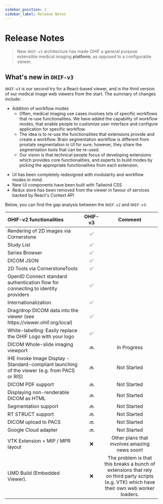 ```yaml
---
sidebar_position: 2
sidebar_label: Release Notes
---
```


# Release Notes

> New `OHIF-v3` architecture has made OHIF a general purpose extensible medical
> imaging **platform**, as opposed to a configurable viewer.

## What's new in `OHIF-v3`

`OHIF-v3` is our second try for a React-based viewer, and is the third version
of our medical image web viewers from the start. The summary of changes include:

- Addition of workflow modes
  - Often, medical imaging use cases involves lots of specific workflows that
    re-use functionalities. We have added the capability of workflow modes, that
    enable people to customize user interface and configure application for
    specific workflow.
  - The idea is to re-use the functionalities that extensions provide and create
    a workflow. Brain segmentation workflow is different from prostate
    segmentation in UI for sure; however, they share the segmentation tools that
    can be re-used.
  - Our vision is that technical people focus of developing extensions which
    provides core functionalities, and experts to build modes by picking the
    appropriate functionalities from each extension.

* UI has been completely redesigned with modularity and workflow modes in mind.
* New UI components have been built with Tailwind CSS
* Redux store has been removed from the viewer in favour of services backed by
  React's Context API

Below, you can find the gap analysis between the `OHIF-v2` and `OHIF-v3`:

<table>
    <thead>
        <tr>
            <th align="left" width="50%">OHIF-v2 functionalities</th>
            <th align="center">OHIF-v3</th>
            <th align="center">Comment</th>
        </tr>
    </thead>
<tbody>
    <tr>
        <td align="left">Rendering of 2D images via Cornerstone</td>
        <td align="center">✅</td>
        <td align="center"></td>
    </tr>
    <tr>
        <td align="left">Study List</td>
        <td align="center">✅</td>
        <td align="center"></td>
    </tr>
    <tr>
        <td align="left">Series Browser</td>
        <td align="center">✅</td>
        <td align="center"></td>
    </tr>
    <tr>
        <td align="left">DICOM JSON</td>
        <td align="center">✅</td>
        <td align="center"></td>
    </tr>
    <tr>
        <td align="left">2D Tools via CornerstoneTools</td>
        <td align="center">✅</td>
        <td align="center"></td>
    </tr>
    <tr>
        <td align="left">OpenID Connect standard authentication flow for connecting to identity providers</td>
        <td align="center">✅</td>
        <td align="center"></td>
    </tr>
    <tr>
        <td align="left">Internationalization</td>
        <td align="center">✅</td>
        <td align="center"></td>
    </tr>
    <tr>
        <td align="left">Drag/drop DICOM data into the viewer (see https://viewer.ohif.org/local)</td>
        <td align="center">✅</td>
        <td align="center"></td>
    </tr>
    <tr>
        <td align="left">White-labelling: Easily replace the OHIF Logo with your logo</td>
        <td align="center">✅</td>
        <td align="center"></td>
    </tr>
    <tr>
        <td align="left">DICOM Whole-slide imaging viewport</td>
        <td align="center">🔜</td>
        <td align="center">In Progress</td>
    </tr>
    <tr>
        <td align="left">IHE Invoke Image Display - Standard-compliant launching of the viewer (e.g. from PACS or RIS)</td>
        <td align="center">🔜</td>
        <td align="center">Not Started</td>
    </tr>
    <tr>
        <td align="left">DICOM PDF support</td>
        <td align="center">🔜</td>
        <td align="center">Not Started</td>
    </tr>
    <tr>
        <td align="left">Displaying non-renderable DICOM as HTML</td>
        <td align="center">🔜</td>
        <td align="center">Not Started</td>
    </tr>
    <tr>
        <td align="left">Segmentation support</td>
        <td align="center">🔜</td>
        <td align="center">Not Started</td>
    </tr>
    <tr>
        <td align="left">RT STRUCT support</td>
        <td align="center">🔜</td>
        <td align="center">Not Started</td>
    </tr>
    <tr>
        <td align="left">DICOM upload to PACS</td>
        <td align="center">🔜</td>
        <td align="center">Not Started</td>
    </tr>
    <tr>
        <td align="left">Google Cloud adapter</td>
        <td align="center">🔜</td>
        <td align="center">Not Started</td>
    </tr>
    <tr>
        <td align="left">VTK Extension + MIP / MPR layout</td>
        <td align="center">❌</td>
        <td align="center">Other plans that involves amazing news soon!</td>
    </tr>
    <tr>
        <td align="left">UMD Build (Embedded Viewer). </td>
        <td align="center">❌</td>
        <td align="center">The problem is that this breaks a bunch of extensions that rely on third party scripts (e.g. VTK) which have their own web worker loaders.</td>
    </tr>
</tbody>
</table>
